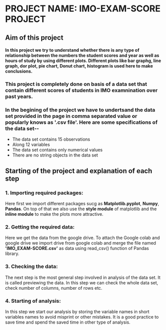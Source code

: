 # PROJECT NAME:  IMO-EXAM-SCORE PROJECT

## Aim of this project
#### In this project we try to understand whether there is any type of relationship between the numbers the student scores and year as well as hours of study by using different plots. Different plots like bar graphg, line graph, dor plot, pie chart, Donut chart, histogram is used here to make conclusions.


### This project is completely done on basis of a data set that contain different scores of students in IMO examnination over past years. 

### In the begining of the project we have to undertsand the data set provided in the page in comma separated value or popularly knows as '.csv file'. Here are some specifications of the data set--
* The data set contains 15 observations
* Along 12 variables
* The data set contains only numerical values
* There are no string objects in the data set

## **Starting of the project and explanation of each step**

### 1. Importing required packages:
Here first we import different packages sucg as **Matplotlib.pyplot**, **Numpy**, **Pandas**. On top of that we also use the **style module** of matplotlib and the **inline module** to make the plots more attractive.

### 2. Getting the required data:
Here we get the data from the google drive. To attach the Google colab and google drive we import drive from google colab and merge the file named **'IMO_EXAM-SCORE.csv'** as data using read_csv() function of Pandas library.

### 3. Checking the data:
The next step is the most general step involved in analysis of the data set. It is called previewing the data. In this step we can check the whole data set, check number of columns, number of rows etc. 

### 4. Starting of analysis:
In this step we start our analysis by storing the variable names in short variables names to avoid misprint or other mistakes. It is a good practice to save time and spend the saved time in other type of analysis.


